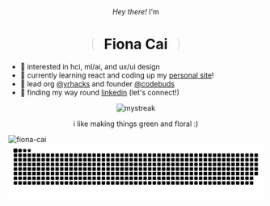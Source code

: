<p align="center"><em>Hey there!</em> I'm</p>

<h1 align="center">
  <img src="IMG_8044-removebg-preview.png" width="21"/>
  Fiona Cai
  <img src="IMG_8045-removebg-preview.png" width="21"/>
</h1>

- 🌱 interested in hci, ml/ai, and ux/ui design
- 🌱 currently learning react and coding up my [personal site](https://fiona-cai.vercel.app/)!
- 🌱 lead org [@yrhacks](https://github.com/yrhacks) and founder [@codebuds](https://github.com/codebuds)
- 🌱 finding my way round [linkedin](https://www.linkedin.com/in/fiona--cai/) (let's connect!)

<p align="center">
<img src="https://nirzak-streak-stats.vercel.app/?user=fiona-cai&theme=ocean-gradient&hide_border=true&background=45%2C56744E%2C222D1F" alt="mystreak"/>
</p>

<p align="center">i like making things green and floral :)</p>

<img src="https://komarev.com/ghpvc/?username=fiona-cai&label=Profile%20views&color=56744E&style=flat" alt="fiona-cai" /> 

<picture>
  <source media="(prefers-color-scheme: dark)" srcset="https://raw.githubusercontent.com/fiona-cai/fiona-cai/output/github-contribution-grid-snake-dark.svg">
  <source media="(prefers-color-scheme: light)" srcset="https://raw.githubusercontent.com/fiona-cai/fiona-cai/output/github-contribution-grid-snake.svg">
  <img alt="github contribution grid snake animation" src="https://raw.githubusercontent.com/fiona-cai/fiona-cai/output/github-contribution-grid-snake.svg">
</picture>
